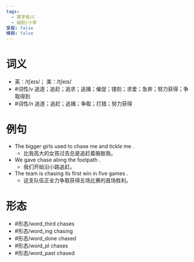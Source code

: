 ```yaml
---
tags:
  - 首字母/C
  - 级别/小学
掌握: false
模糊: false
---
```

# 词义
- 英：/tʃeɪs/； 美：/tʃeɪs/
- #词性/v  追逐；追赶；追求；追捕；催促；镂刻；求爱；急奔；努力获得；争取得到
- #词性/n  追逐；追赶；追捕；争取；打猎；努力获得
# 例句
- The bigger girls used to chase me and tickle me .
	- 比我高大的女孩过去总是追赶着胳肢我。
- We gave chase along the footpath .
	- 我们开始沿小路追赶。
- The team is chasing its first win in five games .
	- 这支队伍正全力争取获得五场比赛的首场胜利。
# 形态
- #形态/word_third chases
- #形态/word_ing chasing
- #形态/word_done chased
- #形态/word_pl chases
- #形态/word_past chased
